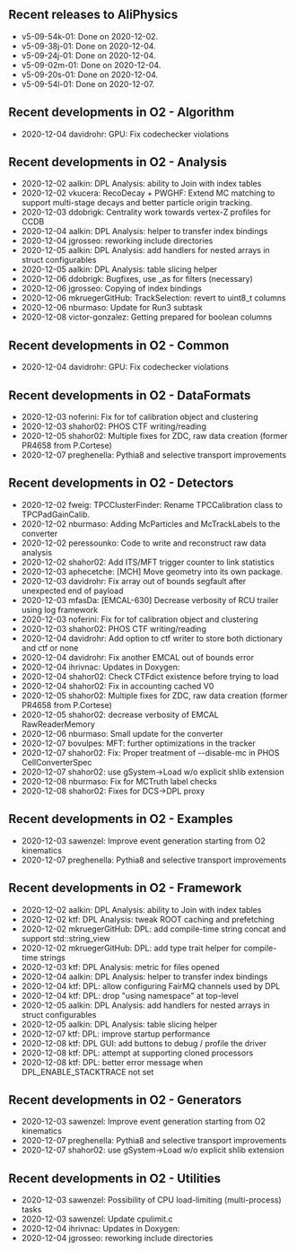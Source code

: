 ## Recent releases to AliPhysics
- v5-09-54k-01: Done on 2020-12-02.
- v5-09-38j-01: Done on 2020-12-04.
- v5-09-24j-01: Done on 2020-12-04.
- v5-09-02m-01: Done on 2020-12-04.
- v5-09-20s-01: Done on 2020-12-04.
- v5-09-54l-01: Done on 2020-12-07.
## Recent developments in O2 - Algorithm
- 2020-12-04 davidrohr: GPU: Fix codechecker violations
## Recent developments in O2 - Analysis
- 2020-12-02 aalkin: DPL Analysis: ability to Join with index tables
- 2020-12-02 vkucera: RecoDecay + PWGHF: Extend MC matching to support multi-stage decays and better particle origin tracking.
- 2020-12-03 ddobrigk: Centrality work towards vertex-Z profiles for CCDB
- 2020-12-04 aalkin: DPL Analysis: helper to transfer index bindings
- 2020-12-04 jgrosseo: reworking include directories
- 2020-12-05 aalkin: DPL Analysis: add handlers for nested arrays in struct configurables
- 2020-12-05 aalkin: DPL Analysis: table slicing helper
- 2020-12-06 ddobrigk: Bugfixes, use _as for filters (necessary)
- 2020-12-06 jgrosseo: Copying of index bindings
- 2020-12-06 mkruegerGitHub: TrackSelection: revert to uint8_t columns
- 2020-12-06 nburmaso: Update for Run3 subtask
- 2020-12-08 victor-gonzalez: Getting prepared for boolean columns
## Recent developments in O2 - Common
- 2020-12-04 davidrohr: GPU: Fix codechecker violations
## Recent developments in O2 - DataFormats
- 2020-12-03 noferini: Fix for tof calibration object and clustering
- 2020-12-03 shahor02: PHOS CTF writing/reading
- 2020-12-05 shahor02: Multiple fixes for ZDC, raw data creation (former PR4658 from P.Cortese)
- 2020-12-07 preghenella: Pythia8 and selective transport improvements
## Recent developments in O2 - Detectors
- 2020-12-02 fweig: TPCClusterFinder: Rename TPCCalibration class to TPCPadGainCalib.
- 2020-12-02 nburmaso: Adding McParticles and McTrackLabels to the converter
- 2020-12-02 peressounko: Code to write and reconstruct raw data analysis
- 2020-12-02 shahor02: Add ITS/MFT trigger counter to link statistics
- 2020-12-03 aphecetche: [MCH] Move geometry into its own package.
- 2020-12-03 davidrohr: Fix array out of bounds segfault after unexpected end of payload
- 2020-12-03 mfasDa: [EMCAL-630] Decrease verbosity of RCU trailer using log framework
- 2020-12-03 noferini: Fix for tof calibration object and clustering
- 2020-12-03 shahor02: PHOS CTF writing/reading
- 2020-12-04 davidrohr: Add option to ctf writer to store both dictionary and ctf or none
- 2020-12-04 davidrohr: Fix another EMCAL out of bounds error
- 2020-12-04 ihrivnac: Updates in Doxygen:
- 2020-12-04 shahor02: Check CTFdict existence before trying to load
- 2020-12-04 shahor02: Fix in accounting cached V0
- 2020-12-05 shahor02: Multiple fixes for ZDC, raw data creation (former PR4658 from P.Cortese)
- 2020-12-05 shahor02: decrease verbosity of EMCAL RawReaderMemory
- 2020-12-06 nburmaso: Small update for the converter
- 2020-12-07 bovulpes: MFT: further optimizations in the tracker
- 2020-12-07 shahor02: Fix: Proper treatment of --disable-mc in PHOS CellConverterSpec
- 2020-12-07 shahor02: use gSystem->Load w/o explicit shlib extension
- 2020-12-08 nburmaso: Fix for MCTruth label checks
- 2020-12-08 shahor02: Fixes for DCS->DPL proxy
## Recent developments in O2 - Examples
- 2020-12-03 sawenzel: Improve event generation starting from O2 kinematics
- 2020-12-07 preghenella: Pythia8 and selective transport improvements
## Recent developments in O2 - Framework
- 2020-12-02 aalkin: DPL Analysis: ability to Join with index tables
- 2020-12-02 ktf: DPL Analysis: tweak ROOT caching and prefetching
- 2020-12-02 mkruegerGitHub: DPL: add compile-time string concat and support std::string_view
- 2020-12-02 mkruegerGitHub: DPL: add type trait helper for compile-time strings
- 2020-12-03 ktf: DPL Analysis: metric for files opened
- 2020-12-04 aalkin: DPL Analysis: helper to transfer index bindings
- 2020-12-04 ktf: DPL: allow configuring FairMQ channels used by DPL
- 2020-12-04 ktf: DPL: drop "using namespace" at top-level
- 2020-12-05 aalkin: DPL Analysis: add handlers for nested arrays in struct configurables
- 2020-12-05 aalkin: DPL Analysis: table slicing helper
- 2020-12-07 ktf: DPL: improve startup performance
- 2020-12-08 ktf: DPL GUI: add buttons to debug / profile the driver
- 2020-12-08 ktf: DPL: attempt at supporting cloned processors
- 2020-12-08 ktf: DPL: better error message when DPL_ENABLE_STACKTRACE not set
## Recent developments in O2 - Generators
- 2020-12-03 sawenzel: Improve event generation starting from O2 kinematics
- 2020-12-07 preghenella: Pythia8 and selective transport improvements
- 2020-12-07 shahor02: use gSystem->Load w/o explicit shlib extension
## Recent developments in O2 - Utilities
- 2020-12-03 sawenzel: Possibility of CPU load-limiting (multi-process) tasks
- 2020-12-03 sawenzel: Update cpulimit.c
- 2020-12-04 ihrivnac: Updates in Doxygen:
- 2020-12-04 jgrosseo: reworking include directories
